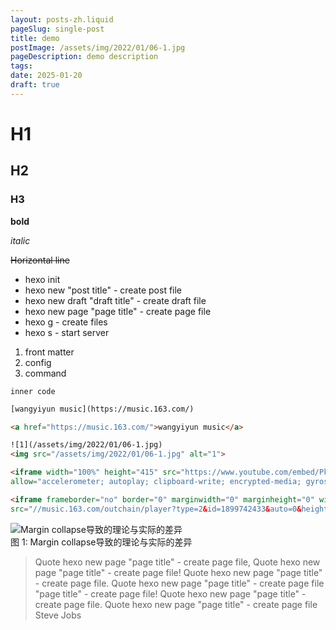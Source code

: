 ```yaml
---
layout: posts-zh.liquid
pageSlug: single-post
title: demo
postImage: /assets/img/2022/01/06-1.jpg
pageDescription: demo description
tags: 
date: 2025-01-20
draft: true
---
```


# H1

## H2

### H3

**bold**

*italic*

~~Horizontal line~~

* hexo init
* hexo new "post title" - create post file
* hexo new draft "draft title" - create draft file
* hexo new page "page title" - create page file
* hexo g - create files
* hexo s - start server

1. front matter
2. config
3. command

`inner code`

```html
[wangyiyun music](https://music.163.com/)

<a href="https://music.163.com/">wangyiyun music</a>

![1](/assets/img/2022/01/06-1.jpg)
<img src="/assets/img/2022/01/06-1.jpg" alt="1">

<iframe width="100%" height="415" src="https://www.youtube.com/embed/Pkmpj5PBp6g" title="YouTube video player" frameborder="0" 
allow="accelerometer; autoplay; clipboard-write; encrypted-media; gyroscope; picture-in-picture" allowfullscreen></iframe>

<iframe frameborder="no" border="0" marginwidth="0" marginheight="0" width=330 height=86 
src="//music.163.com/outchain/player?type=2&id=1899742433&auto=0&height=66"></iframe>
```

<div class="divimg-wrapper">
  <div class="img">
    <img src="/assets/img/2022/01/04-2.png" alt="Margin collapse导致的理论与实际的差异">
  </div>
  <div class="img-desc">图 1: Margin collapse导致的理论与实际的差异</div>
</div>

>Quote hexo new page "page title" - create page file, Quote hexo new page "page title" - create page file! Quote hexo new page "page title" - create page file. Quote hexo new page "page title" - create page file<br/>
"page title" - create page file! Quote hexo new page "page title" - create page file. Quote hexo new page "page title" - create page file
<span>Steve Jobs</span>
